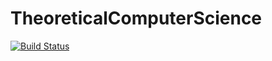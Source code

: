 # TheoreticalComputerScience

[![Build Status](https://github.com/daniel-schwarzenbach/TheoreticalComputerScience.jl/actions/workflows/CI.yml/badge.svg?branch=master)](https://github.com/daniel-schwarzenbach/TheoreticalComputerScience.jl/actions/workflows/CI.yml?query=branch%3Amaster)
